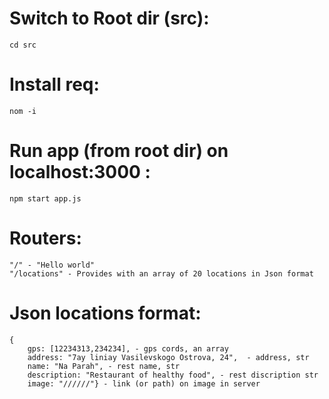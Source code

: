 # Switch to Root dir (src):
```
cd src
```
# Install req:
```
nom -i
```
# Run app (from root dir) on <b>localhost:3000</b> :
```
npm start app.js
```

# Routers:
```
"/" - "Hello world"
"/locations" - Provides with an array of 20 locations in Json format
```
# Json locations format:
```
{ 
    gps: [12234313,234234], - gps cords, an array
    address: "7ay liniay Vasilevskogo Ostrova, 24",  - address, str
    name: "Na Parah", - rest name, str
    description: "Restaurant of healthy food", - rest discription str
    image: "//////"} - link (or path) on image in server
```
 